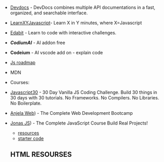 - [Devdocs](https://devdocs.io/) - DevDocs combines multiple API documentations in a fast, organized, and searchable interface.

- [LearnXYJavascript](https://learnxinyminutes.com/docs/javascript//)- Learn X in Y minutes, where X=Javascript

- [Edabit](https://edabit.com/) - Learn to code with interactive challenges. 

- ***CodiumAI*** - AI addon free

- **Codeium** - AI vscode add on - explain code

- [Js roadmap](https://roadmap.sh/javascript)

- MDN

- Courses:

- [Javascript30](https://javascript30.com/) - 30 Day Vanilla JS Coding Challenge. Build 30 things in 30 days with 30 tutorials. No Frameworks. No Compilers. No Libraries. No Boilerplate.

- [Anjela Web](https://www.udemy.com/course/the-complete-web-development-bootcamp/)) - The Complete Web Development Bootcamp

- [Jonas JS](https://www.udemy.com/course/the-complete-javascript-course/)) - The Complete JavaScript Course  Build Real Projects!

    - [resources](https://codingheroes.io/resources/)
    - [starter code](https://github.com/jonasschmedtmann/complete-javascript-course)
 

  ## HTML RESOURSES 


